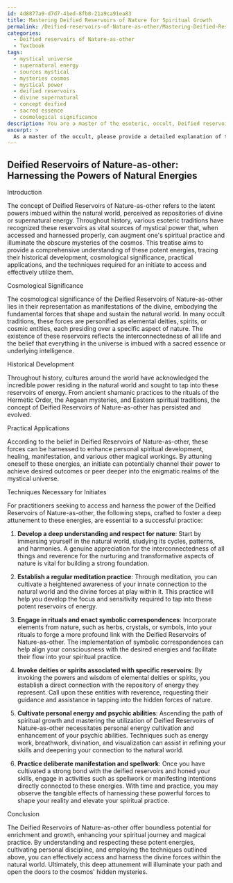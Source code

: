 ```yaml
---
id: 4d8877a9-d7d7-41ed-8fb0-21a9ca91ea83
title: Mastering Deified Reservoirs of Nature for Spiritual Growth
permalink: /Deified-reservoirs-of-Nature-as-other/Mastering-Deified-Reservoirs-of-Nature-for-Spiritual-Growth/
categories:
  - Deified reservoirs of Nature-as-other
  - Textbook
tags:
  - mystical universe
  - supernatural energy
  - sources mystical
  - mysteries cosmos
  - mystical power
  - deified reservoirs
  - divine supernatural
  - concept deified
  - sacred essence
  - cosmological significance
description: You are a master of the esoteric, occult, Deified reservoirs of Nature-as-other and education, you have written many textbooks on the subject in ways that provide students with rich and deep understanding of the subject. You are being asked to write textbook-like sections on a topic and you do it with full context, explainability, and reliability in accuracy to the true facts of the topic at hand, in a textbook style that a student would easily be able to learn from, in a rich, engaging, and contextual way. Always include relevant context (such as formulas and history), related concepts, and in a way that someone can gain deep insights from.
excerpt: > 
  As a master of the occult, please provide a detailed explanation of the concept of Deified reservoirs of Nature-as-other suitable for inclusion in a grimoire, lesson, spellbook, or treatise (your choice). Focus on the cosmological significance, historical development, practical applications, and techniques necessary for an initiate to access and harness the power of these reservoirs. Consider offering a step-by-step process for an aspiring practitioner to attune themselves to these energies and effectively utilize them in their spiritual practice.
---
```


## Deified Reservoirs of Nature-as-other: Harnessing the Powers of Natural Energies

Introduction

The concept of Deified Reservoirs of Nature-as-other refers to the latent powers imbued within the natural world, perceived as repositories of divine or supernatural energy. Throughout history, various esoteric traditions have recognized these reservoirs as vital sources of mystical power that, when accessed and harnessed properly, can augment one's spiritual practice and illuminate the obscure mysteries of the cosmos. This treatise aims to provide a comprehensive understanding of these potent energies, tracing their historical development, cosmological significance, practical applications, and the techniques required for an initiate to access and effectively utilize them.

Cosmological Significance

The cosmological significance of the Deified Reservoirs of Nature-as-other lies in their representation as manifestations of the divine, embodying the fundamental forces that shape and sustain the natural world. In many occult traditions, these forces are personified as elemental deities, spirits, or cosmic entities, each presiding over a specific aspect of nature. The existence of these reservoirs reflects the interconnectedness of all life and the belief that everything in the universe is imbued with a sacred essence or underlying intelligence.

Historical Development

Throughout history, cultures around the world have acknowledged the incredible power residing in the natural world and sought to tap into these reservoirs of energy. From ancient shamanic practices to the rituals of the Hermetic Order, the Aegean mysteries, and Eastern spiritual traditions, the concept of Deified Reservoirs of Nature-as-other has persisted and evolved.

Practical Applications

According to the belief in Deified Reservoirs of Nature-as-other, these forces can be harnessed to enhance personal spiritual development, healing, manifestation, and various other magical workings. By attuning oneself to these energies, an initiate can potentially channel their power to achieve desired outcomes or peer deeper into the enigmatic realms of the mystical universe.

Techniques Necessary for Initiates

For practitioners seeking to access and harness the power of the Deified Reservoirs of Nature-as-other, the following steps, crafted to foster a deep attunement to these energies, are essential to a successful practice:

1. **Develop a deep understanding and respect for nature**: Start by immersing yourself in the natural world, studying its cycles, patterns, and harmonies. A genuine appreciation for the interconnectedness of all things and reverence for the nurturing and transformative aspects of nature is vital for building a strong foundation.

2. **Establish a regular meditation practice**: Through meditation, you can cultivate a heightened awareness of your innate connection to the natural world and the divine forces at play within it. This practice will help you develop the focus and sensitivity required to tap into these potent reservoirs of energy.

3. **Engage in rituals and enact symbolic correspondences**: Incorporate elements from nature, such as herbs, crystals, or symbols, into your rituals to forge a more profound link with the Deified Reservoirs of Nature-as-other. The implementation of symbolic correspondences can help align your consciousness with the desired energies and facilitate their flow into your spiritual practice.

4. **Invoke deities or spirits associated with specific reservoirs**: By invoking the powers and wisdom of elemental deities or spirits, you establish a direct connection with the repository of energy they represent. Call upon these entities with reverence, requesting their guidance and assistance in tapping into the hidden forces of nature.

5. **Cultivate personal energy and psychic abilities**: Ascending the path of spiritual growth and mastering the utilization of Deified Reservoirs of Nature-as-other necessitates personal energy cultivation and enhancement of your psychic abilities. Techniques such as energy work, breathwork, divination, and visualization can assist in refining your skills and deepening your connection to the natural world.

6. **Practice deliberate manifestation and spellwork**: Once you have cultivated a strong bond with the deified reservoirs and honed your skills, engage in activities such as spellwork or manifesting intentions directly connected to these energies. With time and practice, you may observe the tangible effects of harnessing these powerful forces to shape your reality and elevate your spiritual practice.

Conclusion

The Deified Reservoirs of Nature-as-other offer boundless potential for enrichment and growth, enhancing your spiritual journey and magical practice. By understanding and respecting these potent energies, cultivating personal discipline, and employing the techniques outlined above, you can effectively access and harness the divine forces within the natural world. Ultimately, this deep attunement will illuminate your path and open the doors to the cosmos' hidden mysteries.
